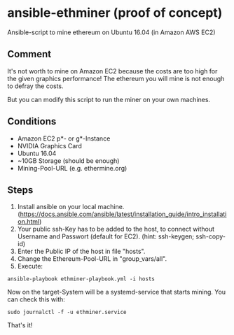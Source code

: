 # ansible-ethminer (proof of concept)
Ansible-script to mine ethereum on Ubuntu 16.04 (in Amazon AWS EC2)

## Comment
It's not worth to mine on Amazon EC2 because the costs are too high for the given graphics performance! The ethereum you will mine is not enough to defray the costs.

But you can modify this script to run the miner on your own machines.

## Conditions
- Amazon EC2 p*- or g*-Instance
- NVIDIA Graphics Card
- Ubuntu 16.04
- ~10GB Storage (should be enough)
- Mining-Pool-URL (e.g. ethermine.org)

## Steps
1. Install ansible on your local machine. (https://docs.ansible.com/ansible/latest/installation_guide/intro_installation.html)
2. Your public ssh-Key has to be added to the host, to connect without Username and Passwort (default for EC2). (hint: ssh-keygen; ssh-copy-id)
3. Enter the Public IP of the host in file "hosts".
4. Change the Ethereum-Pool-URL in "group_vars/all".
5. Execute:
```
ansible-playbook ethminer-playbook.yml -i hosts
```
Now on the target-System will be a systemd-service that starts mining. You can check this with:
```
sudo journalctl -f -u ethminer.service
```

That's it!